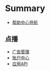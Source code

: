 # Summary

* [帮助中心导航](README.md)

## 点播

* [广告管理](dian-bo/guang-gao-guan-li.md)
* [账户中心](dian-bo/zhang-hu-zhong-xin.md)
* [应用API](dian-bo/ying-yong-api.md)

